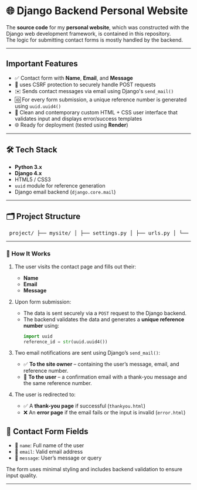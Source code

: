 # 🌐 Django Backend Personal Website

The **source code** for my **personal website**, which was constructed with the Django web development framework, is contained in this repository.  
The logic for submitting contact forms is mostly handled by the backend.

---

## Important Features

- ✅ Contact form with **Name**, **Email**, and **Message**
- 📶 uses CSRF protection to securely handle POST requests
-  ✉️ Sends contact messages via email using Django's `send_mail()`
- 🆔 For every form submission, a unique reference number is generated using `uuid.uuid4()`
- 🎨 Clean and contemporary custom HTML + CSS user interface that validates input and displays error/success templates
- 🌐 Ready for deployment (tested using **Render**)

---

## 🛠 Tech Stack

- **Python 3.x**
- **Django 4.x**
- HTML5 / CSS3
- `uuid` module for reference generation
- Django email backend (`django.core.mail`)

---

## 🗂 Project Structure
<pre> project/ ├── mysite/ │ ├── settings.py │ ├── urls.py │ └── wsgi.py ├── contact/ │ ├── views.py │ ├── forms.py │ └── templates/ │ ├── contact_form.html │ ├── thankyou.html │ └── error.html ├── static/ │ └── style.css ├── manage.py └── requirements.txt </pre>


---

### 🧠 How It Works

1. The user visits the contact page and fills out their:
   - **Name**
   - **Email**
   - **Message**

2. Upon form submission:
   - The data is sent securely via a `POST` request to the Django backend.
   - The backend validates the data and generates a **unique reference number** using:
     ```python
     import uuid
     reference_id = str(uuid.uuid4())
     ```

3. Two email notifications are sent using Django’s `send_mail()`:
   - ✅ **To the site owner** – containing the user’s message, email, and reference number.
   - 📩 **To the user** – a confirmation email with a thank-you message and the same reference number.

4. The user is redirected to:
   - ✅ A **thank-you page** if successful (`thankyou.html`)
   - ❌ An **error page** if the email fails or the input is invalid (`error.html`)


## 💌 Contact Form Fields

- 📛 `name`: Full name of the user
- 📧 `email`: Valid email address
- 📝 `message`: User’s message or query

The form uses minimal styling and includes backend validation to ensure input quality.

---



